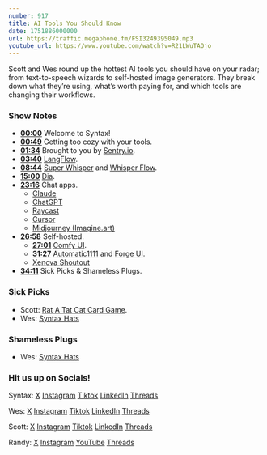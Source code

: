 ```yaml
---
number: 917
title: AI Tools You Should Know
date: 1751886000000
url: https://traffic.megaphone.fm/FSI3249395049.mp3
youtube_url: https://www.youtube.com/watch?v=R21LWuTAOjo
---
```

	
Scott and Wes round up the hottest AI tools you should have on your radar; from text-to-speech wizards to self-hosted image generators. They break down what they’re using, what’s worth paying for, and which tools are changing their workflows.

### Show Notes

* **[00:00](#t=00:00)** Welcome to Syntax!
* **[00:49](#t=00:49)** Getting too cozy with your tools.
* **[01:34](#t=01:34)** Brought to you by [Sentry.io](https://sentry.io/syntax).
* **[03:40](#t=03:40)** [LangFlow](https://www.langflow.org/).
* **[08:44](#t=08:44)** [Super Whisper](https://superwhisper.com/) and [Whisper Flow](https://wisprflow.ai/).
* **[15:00](#t=15:00)** [Dia](https://www.diabrowser.com/).
* **[23:16](#t=23:16)** Chat apps.
  * [Claude](https://claude.ai/)
  * [ChatGPT](https://chatgpt.com/)
  * [Raycast](https://www.raycast.com/)
  * [Cursor](https://cursor.com/en)
  * [Midjourney (Imagine.art)](https://www.imagine.art/)
* **[26:58](#t=26:58)** Self-hosted.
  * **[27:01](#t=27:01)** [Comfy UI](https://www.comfy.org/).
  * **[31:27](#t=31:27)** [Automatic1111](https://github.com/automatic1111) and [Forge UI](https://github.com/lllyasviel/stable-diffusion-webui-forge).
  * [Xenova Shoutout](https://huggingface.co/Xenova)
* **[34:11](#t=34:11)** Sick Picks & Shameless Plugs.

### Sick Picks

- Scott: [Rat A Tat Cat Card Game](https://www.amazon.com/dp/B00000GBQJ?&linkCode=sl1&tag=leveluptuts01-20&linkId=b839d4c45ff12c09bbc5e4633d2cf584&language=en_US&ref_=as_li_ss_tl).
- Wes: [Syntax Hats](https://sentry.shop/)

### Shameless Plugs

- Wes: [Syntax Hats](https://sentry.shop/)

### Hit us up on Socials!

Syntax: [X](https://twitter.com/syntaxfm) [Instagram](https://www.instagram.com/syntax_fm/) [Tiktok](https://www.tiktok.com/@syntaxfm) [LinkedIn](https://www.linkedin.com/company/96077407/admin/feed/posts/) [Threads](https://www.threads.net/@syntax_fm)

Wes: [X](https://twitter.com/wesbos) [Instagram](https://www.instagram.com/wesbos/) [Tiktok](https://www.tiktok.com/@wesbos) [LinkedIn](https://www.linkedin.com/in/wesbos/) [Threads](https://www.threads.net/@wesbos)

Scott: [X](https://twitter.com/stolinski) [Instagram](https://www.instagram.com/stolinski/) [Tiktok](https://www.tiktok.com/@stolinski) [LinkedIn](https://www.linkedin.com/in/stolinski/) [Threads](https://www.threads.net/@stolinski)

Randy: [X](https://twitter.com/randyrektor) [Instagram](https://www.instagram.com/randyrektor/) [YouTube](https://www.youtube.com/@randyrektor) [Threads](https://www.threads.net/@randyrektor)